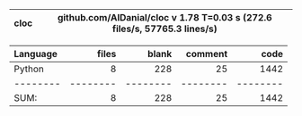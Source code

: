 cloc|github.com/AlDanial/cloc v 1.78  T=0.03 s (272.6 files/s, 57765.3 lines/s)
--- | ---

Language|files|blank|comment|code
:-------|-------:|-------:|-------:|-------:
Python|8|228|25|1442
--------|--------|--------|--------|--------
SUM:|8|228|25|1442
